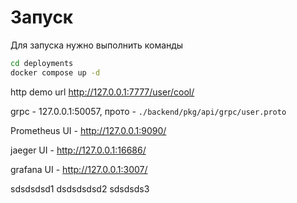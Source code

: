 # Запуск

Для запуска нужно выполнить команды


```bash
cd deployments
docker compose up -d
```

http demo url http://127.0.0.1:7777/user/cool/

grpc - 127.0.0.1:50057, прото - ```./backend/pkg/api/grpc/user.proto```

Prometheus UI - http://127.0.0.1:9090/

jaeger UI -     http://127.0.0.1:16686/

grafana UI -    http://127.0.0.1:3007/

sdsdsdsd1
dsdsdsdsd2
sdsdsds3